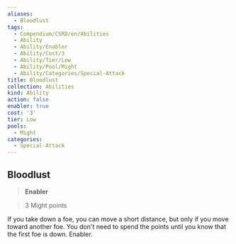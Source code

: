 ```yaml
---
aliases:
  - Bloodlust
tags:
  - Compendium/CSRD/en/Abilities
  - Ability
  - Ability/Enabler
  - Ability/Cost/3
  - Ability/Tier/Low
  - Ability/Pool/Might
  - Ability/Categories/Special-Attack
title: Bloodlust
collection: Abilities
kind: Ability
action: false
enabler: true
cost: '3'
tier: Low
pools:
  - Might
categories:
  - Special-Attack
---
```

## Bloodlust    
>**Enabler**    
>3 Might points  
    
If you take down a foe, you can move a short distance, but only if you move toward another foe. You don't need to spend the points until you know that the first foe is down. Enabler.